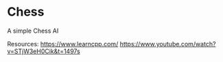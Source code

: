 # Chess
A simple Chess AI 

Resources:
https://www.learncpp.com/
https://www.youtube.com/watch?v=STjW3eH0Cik&t=1497s
